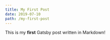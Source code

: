 ```yaml
---
title: My First Post
date: 2019-07-10
path: /my-first-post
---
```


This is my **first** Gatsby post written in Markdown!
